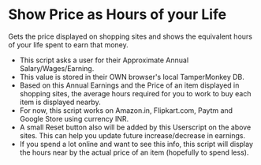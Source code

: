 # Show Price as Hours of your Life
Gets the price displayed on shopping sites and shows the equivalent hours of your life spent to earn that money.

- This script asks a user for their Approximate Annual Salary/Wages/Earning.
- This value is stored in their OWN browser's local TamperMonkey DB.
- Based on this Annual Earnings and the Price of an item displayed in shopping sites, the average hours required for you to work to buy each item is displayed nearby.
- For now, this script works on Amazon.in, Flipkart.com, Paytm and Google Store using currency INR. 
- A small Reset button also will be added by this Userscript on the above sites. This can help you update future increase/decrease in earnings.
- If you spend a lot online and want to see this info, this script will display the hours near by the actual price of an item (hopefully to spend less).
